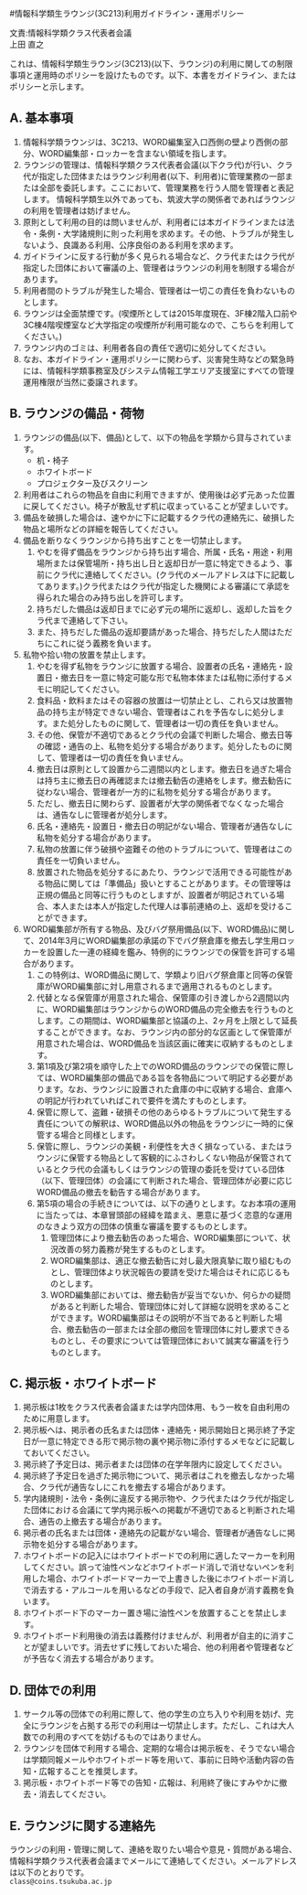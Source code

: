 #情報科学類生ラウンジ(3C213)利用ガイドライン・運用ポリシー

文責:情報科学類クラス代表者会議  
上田 直之

これは、情報科学類生ラウンジ(3C213)(以下、ラウンジ)の利用に関しての制限事項と運用時のポリシーを設けたものです。以下、本書をガイドライン、またはポリシーと示します。

## A. 基本事項
1. 情報科学類ラウンジは、3C213、WORD編集室入口西側の壁より西側の部分、WORD編集部・ロッカーを含まない領域を指します。
1. ラウンジの管理は、情報科学類クラス代表者会議(以下クラ代)が行い、クラ代が指定した団体またはラウンジ利用者(以下、利用者)に管理業務の一部または全部を委託します。ここにおいて、管理業務を行う人間を管理者と表記します。
情報科学類生以外であっても、筑波大学の関係者であればラウンジの利用を管理者は妨げません。
1. 原則として利用の目的は問いませんが、利用者には本ガイドラインまたは法令・条例・大学諸規則に則った利用を求めます。その他、トラブルが発生しないよう、良識ある利用、公序良俗のある利用を求めます。
1. ガイドラインに反する行動が多く見られる場合など、クラ代またはクラ代が指定した団体において審議の上、管理者はラウンジの利用を制限する場合があります。
1. 利用者間のトラブルが発生した場合、管理者は一切この責任を負わないものとします。
1. ラウンジは全面禁煙です。(喫煙所としては2015年度現在、3F棟2階入口前や3C棟4階喫煙室など大学指定の喫煙所が利用可能なので、こちらを利用してください。)
1. ラウンジ内のゴミは、利用者各自の責任で適切に処分してください。
1. なお、本ガイドライン・運用ポリシーに関わらず、災害発生時などの緊急時には、情報科学類事務室及びシステム情報工学エリア支援室にすべての管理運用権限が当然に委譲されます。

## B. ラウンジの備品・荷物
1. ラウンジの備品(以下、備品)として、以下の物品を学類から貸与されています。
	* 机・椅子
	* ホワイトボード
	* プロジェクター及びスクリーン
1. 利用者はこれらの物品を自由に利用できますが、使用後は必ず元あった位置に戻してください。椅子が散乱せず机に収まっていることが望ましいです。
1. 備品を破損した場合は、速やかに下に記載するクラ代の連絡先に、破損した物品と場所などの詳細を報告してください。
1. 備品を断りなくラウンジから持ち出すことを一切禁止します。
	1. やむを得ず備品をラウンジから持ち出す場合、所属・氏名・用途・利用場所または保管場所・持ち出し日と返却日が一意に特定できるよう、事前にクラ代に連絡してください。(クラ代のメールアドレスは下に記載してあります。)クラ代またはクラ代が指定した機関による審議にて承認を得られた場合のみ持ち出しを許可します。
	1. 持ちだした備品は返却日までに必ず元の場所に返却し、返却した旨をクラ代まで連絡して下さい。
	1. また、持ちだした備品の返却要請があった場合、持ちだした人間はただちにこれに従う義務を負います。
1. 私物や拾い物の放置を禁止します。
	1. やむを得ず私物をラウンジに放置する場合、設置者の氏名・連絡先・設置日・撤去日を一意に特定可能な形で私物本体または私物に添付するメモに明記してください。
	1. 食料品・飲料またはその容器の放置は一切禁止とし、これら又は放置物品の持ち主が特定できない場合、管理者はこれを予告なしに処分します。また処分したものに関して、管理者は一切の責任を負いません。
	1. その他、保管が不適切であるとクラ代の会議で判断した場合、撤去日等の確認・通告の上、私物を処分する場合があります。処分したものに関して、管理者は一切の責任を負いません。
	1. 撤去日は原則として設置から二週間以内とします。撤去日を過ぎた場合は持ち主に撤去日の再確認または撤去勧告の連絡をします。撤去勧告に従わない場合、管理者が一方的に私物を処分する場合があります。
	1. ただし、撤去日に関わらず、設置者が大学の関係者でなくなった場合は、通告なしに管理者が処分します。
	1. 氏名・連絡先・設置日・撤去日の明記がない場合、管理者が通告なしに私物を処分する場合があります。
	1. 私物の放置に伴う破損や盗難その他のトラブルについて、管理者はこの責任を一切負いません。
	1. 放置された物品を処分するにあたり、ラウンジで活用できる可能性がある物品に関しては「準備品」扱いとすることがあります。その管理等は正規の備品と同等に行うものとしますが、設置者が明記されている場合、本人または本人が指定した代理人は事前連絡の上、返却を受けることができます。
1. WORD編集部が所有する物品、及びバグ祭用備品(以下、WORD備品)に関して、2014年3月にWORD編集部の承諾の下でバグ祭倉庫を撤去し学生用ロッカーを設置した一連の経緯を鑑み、特例的にラウンジでの保管を許可する場合があります。
	1. この特例は、WORD備品に関して、学類より旧バグ祭倉庫と同等の保管庫がWORD編集部に対し用意されるまで適用されるものとします。
	1. 代替となる保管庫が用意された場合、保管庫の引き渡しから2週間以内に、WORD編集部はラウンジからのWORD備品の完全撤去を行うものとします。この期間は、WORD編集部と協議の上、2ヶ月を上限として延長することができます。なお、ラウンジ内の部分的な区画として保管庫が用意された場合は、WORD備品を当該区画に確実に収納するものとします。
	1. 第1項及び第2項を順守した上でのWORD備品のラウンジでの保管に際しては、WORD編集部の備品である旨を各物品について明記する必要があります。なお、ラウンジに設置された倉庫の中に収納する場合、倉庫への明記が行われていればこれで要件を満たすものとします。
	1. 保管に際して、盗難・破損その他のあらゆるトラブルについて発生する責任についての解釈は、WORD備品以外の物品をラウンジに一時的に保管する場合と同様とします。
	1. 保管に際し、ラウンジの美観・利便性を大きく損なっている、またはラウンジに保管する物品として客観的にふさわしくない物品が保管されているとクラ代の会議もしくはラウンジの管理の委託を受けている団体（以下、管理団体）の会議にて判断された場合、管理団体が必要に応じWORD備品の撤去を勧告する場合があります。
	1. 第5項の場合の手続きについては、以下の通りとします。なお本項の運用に当たっては、本章冒頭部の経緯を踏まえ、悪意に基づく恣意的な運用のなきよう双方の団体の慎重な審議を要するものとします。
		1. 管理団体により撤去勧告のあった場合、WORD編集部について、状況改善の努力義務が発生するものとします。
		1. WORD編集部は、適正な撤去勧告に対し最大限真摯に取り組むものとし、管理団体より状況報告の要請を受けた場合はそれに応じるものとします。
		1. WORD編集部においては、撤去勧告が妥当でないか、何らかの疑問があると判断した場合、管理団体に対して詳細な説明を求めることができます。WORD編集部はその説明が不当であると判断した場合、撤去勧告の一部または全部の撤回を管理団体に対し要求できるものとし、その要求については管理団体において誠実な審議を行うものとします。

## C. 掲示板・ホワイトボード
1. 掲示板は1枚をクラス代表者会議または学内団体用、もう一枚を自由利用のために用意します。
1. 掲示板へは、掲示者の氏名または団体・連絡先・掲示開始日と掲示終了予定日が一意に特定できる形で掲示物の裏や掲示物に添付するメモなどに記載しておいてください。
1. 掲示終了予定日は、掲示者または団体の在学年限内に設定してください。
1. 掲示終了予定日を過ぎた掲示物について、掲示者はこれを撤去しなかった場合、クラ代が通告なしにこれを撤去する場合があります。
1. 学内諸規則・法令・条例に違反する掲示物や、クラ代またはクラ代が指定した団体における会議にて学内掲示板への掲載が不適切であると判断された場合、通告の上撤去する場合があります。
1. 掲示者の氏名または団体・連絡先の記載がない場合、管理者が通告なしに掲示物を処分する場合があります。
1. ホワイトボードの記入にはホワイトボードでの利用に適したマーカーを利用してください。誤って油性ペンなどホワイトボード消しで消せないペンを利用した場合、ホワイトボードマーカーで上書きした後にホワイトボード消しで消去する・アルコールを用いるなどの手段で、記入者自身が消す義務を負います。
1. ホワイトボード下のマーカー置き場に油性ペンを放置することを禁止します。
1. ホワイトボード利用後の消去は義務付けませんが、利用者が自主的に消すことが望ましいです。消去せずに残しておいた場合、他の利用者や管理者などが予告なく消去する場合があります。

## D. 団体での利用
1. サークル等の団体での利用に際して、他の学生の立ち入りや利用を妨げ、完全にラウンジを占拠する形での利用は一切禁止します。ただし、これは大人数での利用のすべてを妨げるものではありません。
1. ラウンジを団体で利用する場合、定期的な場合は掲示板を、そうでない場合は学類同報メールやホワイトボード等を用いて、事前に日時や活動内容の告知・広報することを推奨します。
1. 掲示板・ホワイトボード等での告知・広報は、利用終了後にすみやかに撤去・消去してください。

## E. ラウンジに関する連絡先
ラウンジの利用・管理に関して、連絡を取りたい場合や意見・質問がある場合、情報科学類クラス代表者会議までメールにて連絡してください。メールアドレスは以下のとおりです。  
`class@coins.tsukuba.ac.jp`